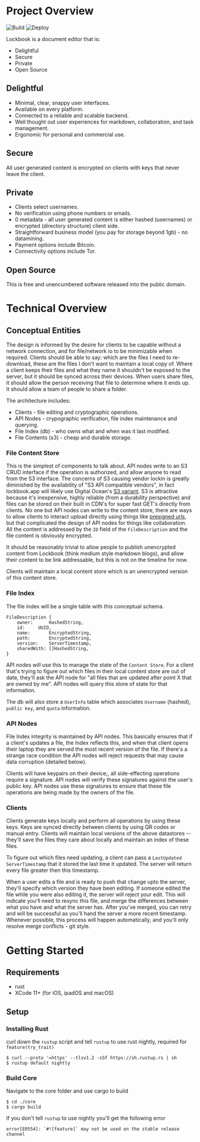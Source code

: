 # Project Overview
![Build](https://github.com/lockbook/monorepo/workflows/Build/badge.svg) ![Deploy](https://github.com/lockbook/monorepo/workflows/Deploy/badge.svg)

Lockbook is a document editor that is:
+ Delightful
+ Secure
+ Private
+ Open Source

## Delightful

+ Minimal, clear, snappy user interfaces. 
+ Available on every platform. 
+ Connected to a reliable and scalable backend.
+ Well thought out user experiences for markdown, collaboration, and task management.
+ Ergonomic for personal and commercial use. 

## Secure

All user generated content is encrypted on clients with keys that never leave the client. 

## Private

+ Clients select usernames. 
+ No verification using phone numbers or emails. 
+ 0 metadata - all user generated content is either hashed (usernames) or encrypted (directory structure) client side. 
+ Straightforward business model (you pay for storage beyond 1gb) - no datamining.
+ Payment options include Bitcoin.
+ Connectivity options include Tor.

## Open Source

This is free and unencumbered software released into the public domain.

# Technical Overview

## Conceptual Entities

The design is informed by the desire for clients to be capable without a network connection, and for file/network io to be minimizable when required. Clients should be able to say: which are the files I need to re-download, these are the files I don't want to maintain a local copy of. Where a client keeps their files and what they name it shouldn't be exposed to the server, but it should be synced across their devices. When users share files, it should allow the person receiving that file to determine where it ends up. It should allow a team of people to share a folder.

The architecture includes:

+ Clients - file editing and cryptographic operations.
+ API Nodes - crypographic verification, file index maintenance and querying.
+ File Index (db) - who owns what and when was it last modified.
+ File Contents (s3) - cheap and durable storage.

### File Content Store

This is the simplest of components to talk about. API nodes write to an S3 CRUD interface if the operation is authorized, and allow anyone to read from the S3 interface. The concerns of S3 causing vendor lockin is greatly diminished by the availability of "S3 API compatible vendors", in fact lockbook.app will likely use Digital Ocean's [S3 variant](https://www.digitalocean.com/products/spaces/). S3 is attractive because it's inexpensive, highly reliable (from a durability perspective) and files can be stored on their built in CDN's for super fast GET's directly from clients. No one but API nodes can write to the content store, there are ways to allow clients to interact upload directly using things like [presigned urls](https://docs.aws.amazon.com/AmazonS3/latest/dev/ShareObjectPreSignedURL.html), but that complicated the design of API nodes for things like collaboration. All the content is addressed by the `ID` field of the `FileDescription` and the file content is obviously encrypted. 

It should be reasonably trivial to allow people to publish unencrypted content from Lockbook (think medium style markdown blogs), and allow their content to be link addressable, but this is not on the timeline for now.

Clients will maintain a local content store which is an unencrypted version of this content store. 

### File Index

The file index will be a single table with this conceptual schema.

```
FileDescription {
	owner:		HashedString,
	id:		UUID, 
	name: 		EncryptedString,
	path:		EncryptedString,
	version:	ServerTimestamp,
	sharedWith:	[]HashedString,
}
```

API nodes will use this to manage the state of the `Content Store`. For a client that's trying to figure out which files in their local content store are out of date, they'll ask the API node for "all files that are updated after point X that are owned by me". API nodes will query this store of state for that information.

The db will also store a `UserInfo` table which associates `Username` (hashed), `public key`, and `quota` information.

### API Nodes 

File Index integrity is maintained by API nodes. This basically ensures that if a client's updates a file, the Index reflects this, and when that client opens their laptop they are served the most recent version of the file. If there's a strange race condition the API nodes will reject requests that may cause data corruption (detailed below).

Clients will have keypairs on their device;, all side-effecting operations require a signature. API nodes will verify these signatures against the user's public key. API nodes use these signatures to ensure that these file operations are being made by the owners of the file.

### Clients

Clients generate keys locally and perform all operations by using these keys. Keys are synced directly between clients by using QR codes or manual entry. Clients will maintain local versions of the above datastores -- they'll save the files they care about locally and maintain an index of these files.

To figure out which files need updating, a client can pass a `LastUpdated` `ServerTimestamp` that it stored the last time it updated. The server will return every file greater then this timestamp.

When a user edits a file and is ready to push that change upto the server, they'll specify which version they have been editing. If someone edited the file while you were also editing it, the server will reject your edit. This will indicate you'll need to resync this file, and merge the differences between what you have and what the server has. After you've merged, you can retry and will be successful as you'll hand the server a more recent timestamp. Whenever possible, this process will happen automatically, and you'll only resolve merge conflicts - git style.

# Getting Started

## Requirements

+ rust
+ XCode 11+ (for iOS, ipadOS and macOS)

## Setup

### Installing Rust

curl down the `rustup` script and tell `rustup` to use rust nightly, required for `feature(try_trait)`
```
$ curl --proto '=https' --tlsv1.2 -sSf https://sh.rustup.rs | sh
$ rustup default nightly
```

### Build Core

Navigate to the core folder and use cargo to build
```shell script
$ cd ./core
$ cargo build
``` 

If you don't tell `rustup` to use nightly you'll get the following error
```shell script
error[E0554]: `#![feature]` may not be used on the stable release channel
```

